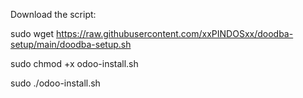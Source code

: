 Download the script:

sudo wget https://raw.githubusercontent.com/xxPINDOSxx/doodba-setup/main/doodba-setup.sh

sudo chmod +x odoo-install.sh

sudo ./odoo-install.sh